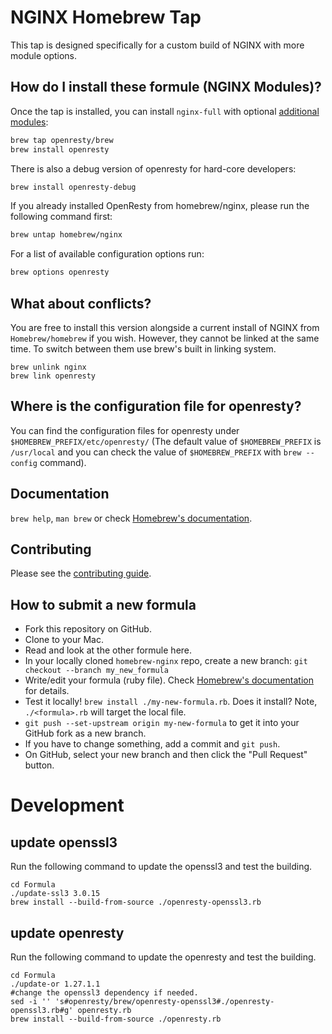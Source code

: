 # NGINX Homebrew Tap

This tap is designed specifically for a custom build of NGINX with more module options.

## How do I install these formule (NGINX Modules)?
Once the tap is installed, you can install `nginx-full`
with optional [additional modules](https://brew.sh/homebrew-nginx/#modules):

```bash
brew tap openresty/brew
brew install openresty
```

There is also a debug version of openresty for hard-core developers:

```bash
brew install openresty-debug
```

If you already installed OpenResty from homebrew/nginx, please run the following command first:

```bash
brew untap homebrew/nginx
```

For a list of available configuration options run:

```bash
brew options openresty
```

## What about conflicts?

You are free to install this version alongside a current install of NGINX from `Homebrew/homebrew` if you wish. However, they cannot be linked at the same time. To switch between them use brew's built in linking system.

```
brew unlink nginx
brew link openresty
```

## Where is the configuration file for openresty?

You can find the configuration files for openresty under `$HOMEBREW_PREFIX/etc/openresty/` (The default value of `$HOMEBREW_PREFIX` is `/usr/local` and you can check the value of `$HOMEBREW_PREFIX` with `brew --config` command).

## Documentation
`brew help`, `man brew` or check [Homebrew's documentation](https://github.com/Homebrew/brew/blob/master/docs/README.md).

## Contributing
Please see the [contributing guide](https://github.com/openresty/homebrew-brew/blob/master/.github/CONTRIBUTING.md).

## How to submit a new formula
* Fork this repository on GitHub.
* Clone to your Mac.
* Read and look at the other formule here.
* In your locally cloned `homebrew-nginx` repo, create a new branch: `git checkout --branch my_new_formula`
* Write/edit your formula (ruby file). Check [Homebrew's documentation](https://github.com/Homebrew/brew/blob/master/docs/README.md) for details.
* Test it locally! `brew install ./my-new-formula.rb`. Does it install? Note, `./<formula>.rb` will target the local file.
* `git push --set-upstream origin my-new-formula` to get it into your GitHub fork as a new branch.
* If you have to change something, add a commit and `git push`.
* On GitHub, select your new branch and then click the "Pull Request" button.

# Development

## update openssl3

Run the following command to update the openssl3 and test the building.

```shell
cd Formula
./update-ssl3 3.0.15
brew install --build-from-source ./openresty-openssl3.rb
```

## update openresty

Run the following command to update the openresty and test the building.

```shell
cd Formula
./update-or 1.27.1.1
#change the openssl3 dependency if needed.
sed -i '' 's#openresty/brew/openresty-openssl3#./openresty-openssl3.rb#g' openresty.rb
brew install --build-from-source ./openresty.rb
```
